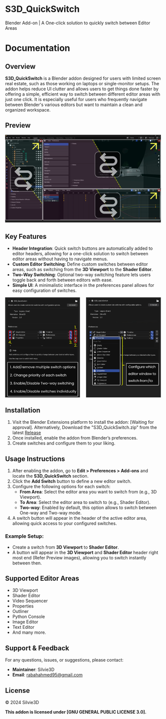 # S3D_QuickSwitch
Blender Add-on | A One-click solution to quickly switch between Editor Areas
# Documentation 

## Overview
**S3D_QuickSwitch** is a Blender addon designed for users with limited screen real estate, such as those working on laptops or single-monitor setups. The addon helps reduce UI clutter and allows users to get things done faster by offering a simple, efficient way to switch between different editor areas with just one click. It is especially useful for users who frequently navigate between Blender's various editors but want to maintain a clean and organized workspace.

## Preview

<img src="Preview/Addon_Cover.png" alt="Addon Cover">


## Key Features
- **Header Integration**: Quick switch buttons are automatically added to editor headers, allowing for a one-click solution to switch between editor areas without having to navigate menus.
- **Custom Editor Switching**: Define custom switches between editor areas, such as switching from the **3D Viewport** to the **Shader Editor**.
- **Two-Way Switching**: Optional two-way switching feature lets users toggle back and forth between editors with ease.
- **Simple UI**: A minimalistic interface in the preferences panel allows for easy configuration of switches.

<div style="display: flex; justify-content: space-between;">
  <img src="Preview/Preferences_Setup.png" alt="Preferences Setup 1" width="48%">
  <img src="Preview/Preferences_Setup_2.png" alt="Preferences Setup 2" width="48%">
</div>


## Installation
1. Visit the Blender Extensions platform to install the addon: [Waiting for approval].
     Alternatively, Download the "S3D_QuickSwitch.zip" from the latest [Release](https://github.com/Silvie3D/S3D_QuickSwitch/releases)
2. Once installed, enable the addon from Blender’s preferences.
3. Create switches and configure them to your liking.

## Usage Instructions
1. After enabling the addon, go to **Edit > Preferences > Add-ons** and locate the **S3D_QuickSwitch** section.
2. Click the **Add Switch** button to define a new editor switch.
3. Configure the following options for each switch:
   - **From Area**: Select the editor area you want to switch from (e.g., 3D Viewport).
   - **To Area**: Select the editor area to switch to (e.g., Shader Editor).
   - **Two-way**: Enabled by default, this option allows to switch between One-way and Two-way mode.
4. A switch button will appear in the header of the active editor area, allowing quick access to your configured switches.

### Example Setup:
- Create a switch from **3D Viewport** to **Shader Editor**.
- A button will appear in the **3D Viewport** and **Shader Editor** header right most end (Refer Preview images), allowing you to switch instantly between then.

## Supported Editor Areas
- 3D Viewport
- Shader Editor
- Video Sequencer
- Properties
- Outliner
- Python Console
- Image Editor
- Text Editor
- And many more.

## Support & Feedback
For any questions, issues, or suggestions, please contact:
- **Maintainer**: Silvie3D
- **Email**: rabahahmed95@gmail.com

## License
© 2024 Silvie3D

**This addon is licensed under [GNU GENERAL PUBLIC LICENSE 3.0].**
